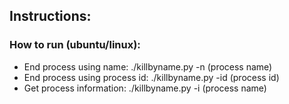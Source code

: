 ## Instructions:
### How to run (ubuntu/linux):
- End process using name: ./killbyname.py -n (process name)
- End process using process id: ./killbyname.py -id (process id)
- Get process information: ./killbyname.py -i (process name)
 
